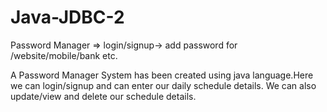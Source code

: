 # Java-JDBC-2

Password Manager => login/signup-> add password for /website/mobile/bank etc.

A Password Manager System has been created using java language.Here we can login/signup and can enter our daily schedule details.
We can also update/view and delete our schedule details.
